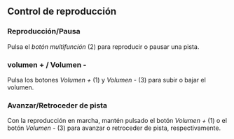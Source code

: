 ## Control de reproducción

### Reproducción/Pausa
Pulsa el *botón multifunción* (2) para reproducir o pausar una pista.

### volumen + / Volumen -
Pulsa los botones *Volumen +* (1) y *Volumen -* (3) para subir o bajar el volumen. 

### Avanzar/Retroceder de pista
Con la reproducción en marcha, mantén pulsado el botón *Volumen +* (1) o el botón *Volumen -* (3) para avanzar o retroceder de pista, respectivamente.



